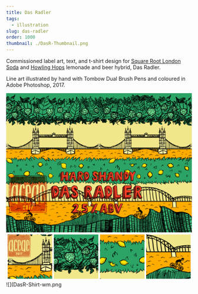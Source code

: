 ```yaml
---
title: Das Radler
tags:
  - illustration
slug: das-radler
order: 1000
thumbnail: ./DasR-Thumbnail.png
---
```

Commissioned label art, text, and t-shirt design for [Square Root London Soda](https://www.squarerootsoda.co.uk/) and [Howling Hops](http://howlinghops.co.uk/) lemonade and beer hybrid, Das Radler.

Line art illustrated by hand with Tombow Dual Brush Pens and coloured in Adobe Photoshop, 2017.

![](DasR-Crop-wm.png)
![](DasR-Detail-wm.png)
![](DasR-Shirt-wm.png
